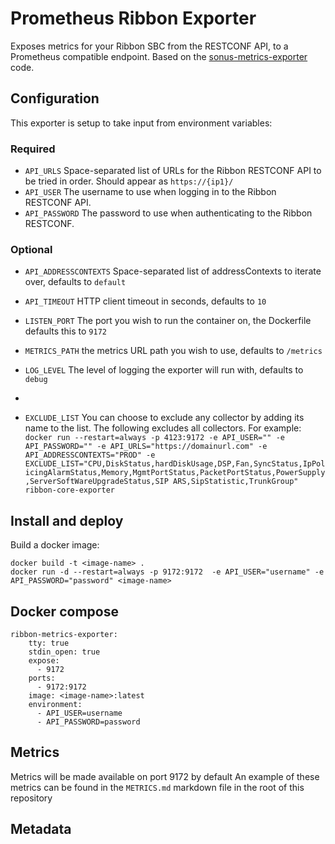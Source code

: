 # Prometheus Ribbon Exporter

Exposes metrics for your Ribbon SBC from the RESTCONF API, to a Prometheus
compatible endpoint.  Based on the [sonus-metrics-exporter](https://github.com/teliax/sonus-metrics-exporter) code.

## Configuration

This exporter is setup to take input from environment variables:

### Required
* `API_URLS` Space-separated list of URLs for the Ribbon RESTCONF API to be tried in order.  Should appear as `https://{ip1}/`
* `API_USER` The username to use when logging in to the Ribbon RESTCONF API.
* `API_PASSWORD` The password to use when authenticating to the Ribbon RESTCONF.

### Optional
* `API_ADDRESSCONTEXTS` Space-separated list of addressContexts to iterate over, defaults to `default`
* `API_TIMEOUT` HTTP client timeout in seconds, defaults to `10`
* `LISTEN_PORT` The port you wish to run the container on, the Dockerfile defaults this to `9172`
* `METRICS_PATH` the metrics URL path you wish to use, defaults to `/metrics`
* `LOG_LEVEL` The level of logging the exporter will run with, defaults to `debug`

* 
* `EXCLUDE_LIST` You can choose to exclude any collector by adding its name to the list. The following excludes all collectors. For example:
``` docker run --restart=always -p 4123:9172 -e API_USER="" -e API_PASSWORD="" -e API_URLS="https://domainurl.com" -e API_ADDRESSCONTEXTS="PROD" -e EXCLUDE_LIST="CPU,DiskStatus,hardDiskUsage,DSP,Fan,SyncStatus,IpPolicingAlarmStatus,Memory,MgmtPortStatus,PacketPortStatus,PowerSupply,ServerSoftWareUpgradeStatus,SIP ARS,SipStatistic,TrunkGroup" ribbon-core-exporter ```


## Install and deploy


Build a docker image:
```
docker build -t <image-name> .
docker run -d --restart=always -p 9172:9172  -e API_USER="username" -e API_PASSWORD="password" <image-name>
```

## Docker compose

```
ribbon-metrics-exporter:
    tty: true
    stdin_open: true
    expose:
      - 9172
    ports:
      - 9172:9172
    image: <image-name>:latest
    environment:
      - API_USER=username
      - API_PASSWORD=password

```

## Metrics

Metrics will be made available on port 9172 by default
An example of these metrics can be found in the `METRICS.md` markdown file in the root of this repository

## Metadata
